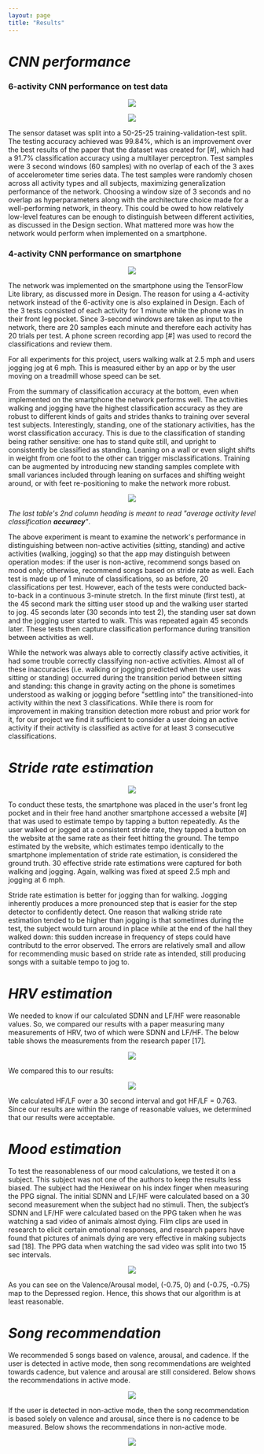 ```yaml
---
layout: page
title: "Results"
---
```


# *CNN performance*

### 6-activity CNN performance on test data 

<p align="center"><img src="/assets/images/results_cnn_confusion.PNG"></p>
<p align="center"><img src="/assets/images/results_cnn_loss.PNG"></p>
<p>The sensor dataset was split into a 50-25-25 training-validation-test split. The testing accuracy achieved was 99.84%, which is an improvement
over the best results of the paper that the dataset was created for [#], which had a 91.7% classification accuracy using a multilayer perceptron. 
Test samples were 3 second windows (60 samples) with no overlap of each of the 3 axes of accelerometer time series data. The test samples were 
randomly chosen across all activity types and all subjects, maximizing generalization performance of the network.
Choosing a window size of 3 seconds and no overlap as hyperparameters along with the architecture choice made for a well-performing network, in theory.
This could be owed to how relatively low-level features can be enough to distinguish between different activities, as discussed in the Design section.
What mattered more was how the network would perform when implemented on a smartphone.</p>

### 4-activity CNN performance on smartphone 

<p align="center"><img src="/assets/images/results_real_life_classification.PNG"></p>

<p>The network was implemented on the smartphone using the TensorFlow Lite library, as discussed more in Design. The reason for using a 4-activity 
network instead of the 6-activity one is also explained in Design.
Each of the 3 tests consisted of each activity for 1 minute while the phone was in their front leg pocket. 
Since 3-second windows are taken as input to the network, there are 20 samples each minute and therefore each activity has 20 trials per test. A phone 
screen recording app [#] was used to record the classifications and review them.</p>

<p>For all experiments for this project, users walking walk at 2.5 mph and users jogging jog at 6 mph. This is measured either by an app or by the user 
moving on a treadmill whose speed can be set.</p>

<p>From the summary of classification accuracy at the bottom, even when implemented on the smartphone the network performs well. The activities walking and jogging 
have the highest classification accuracy as they are robust to different kinds of gaits and strides thanks to training over several test subjects. Interestingly, 
standing, one of the stationary activities, has the worst classification accuracy. This is due to the classification of standing being rather sensitive: one has to stand 
quite still, and upright to consistently be classified as standing. Leaning on a wall or even slight shifts in weight from one foot to the other can trigger misclassifications.
Training can be augmented by introducing new standing samples complete with small variances included through leaning on surfaces and shifting weight around, or with 
feet re-positioning to make the network more robust.</p>

<p align="center"><img src="/assets/images/results_real_life_activity_level.PNG"></p>

*The last table's 2nd column heading is meant to read "average activity level classification **accuracy**"*.

<p>The above experiment is meant to examine the network's performance in distinguishing between non-active activities (sitting, standing) and active activities (walking, jogging) 
so that the app may distinguish between operation modes: if the user is non-active, recommend songs based on mood only; otherwise, recommend songs based on stride rate as well. 
Each test is made up of 1 minute of classifications, so as before, 20 classifications per test. However, each of the tests were conducted back-to-back in a continuous 3-minute 
stretch. In the first minute (first test), at the 45 second mark the sitting user stood up and the walking user started to jog. 45 seconds later (30 seconds into test 2), 
the standing user sat down and the jogging user started to walk. This was repeated again 45 seconds later. These tests then capture classification performance during 
transition between activities as well. </p>

<p>While the network was always able to correctly classify active activities, it had some trouble correctly classifying non-active 
activities. Almost all of these inaccuracies (i.e. walking or jogging predicted when the user was sitting or standing) occurred during the transition period between sitting 
and standing: this change in gravity acting on the phone is sometimes understood as walking or jogging before "settling into" the transitioned-into activity within the next 3
classifications. While there is 
room for improvement in making transition detection more robust and prior work for it, for our project we find it sufficient to consider a user doing an active activity if their 
activity is classified as active for at least 3 consecutive classifications.</p>

# *Stride rate estimation*

<p align="center"><img src="/assets/images/results_stride.PNG"></p>

<p>To conduct these tests, the smartphone was placed in the user's front leg pocket and in their free hand another smartphone accessed a 
website [#] that was used to estimate tempo by tapping a button repeatedly. 
As the user walked or jogged at a consistent stride rate, they tapped a button on the website at the same rate as their feet hitting the ground. The tempo estimated by the 
website, which estimates tempo identically to the smartphone implementation of stride rate estimation, is considered the ground truth. 30 effective stride rate estimations 
were captured for both walking and jogging. Again, walking was fixed at speed 2.5 mph and jogging at 6 mph.</p>

<p>Stride rate estimation is better for jogging than for walking. Jogging inherently produces a more pronounced step that is easier for the step detector to confidently detect. One reason 
that walking stride rate estimation tended to be higher than jogging is that sometimes during the test, the subject would turn around in place while at the end of the hall they walked down: 
this sudden increase in frequency of steps could have contributd to the error observed. The 
errors are relatively small and allow for recommending music based on stride rate as intended, still producing songs with a suitable tempo to jog to.</p>

# *HRV estimation*

<p>We needed to know if our calculated SDNN and LF/HF were reasonable values. So, we compared our results with a paper measuring many measurements of HRV, 
two of which were SDNN and LF/HF.  The below table shows the measurements from the research paper [17].</p>

<p align="center"><img src="/assets/images/hrv_res_table.PNG"></p>

<p>We compared this to our results:</p>

<p align="center"><img src="/assets/images/hrv_res_table2.PNG"></p>

<p>We calculated HF/LF over a 30 second interval and got HF/LF = 0.763. Since our results are within the range of reasonable values, we determined that our results 
were acceptable.</p>

# *Mood estimation* 

<p>To test the reasonableness of our mood calculations, we tested it on a subject. This subject was not one of the authors to keep the results less biased. 
The subject had the Hexiwear on his index finger when measuring the PPG signal. The initial SDNN and LF/HF were calculated based on a 30 second measurement 
when the subject had no stimuli. Then, the subject’s SDNN and LF/HF were calculated based on the PPG taken when he was watching a sad video of animals almost 
dying. Film clips are used in research to elicit certain emotional responses, and research papers have found that pictures of animals dying are very effective 
in making subjects sad [18]. The PPG data when watching the sad video was split into two 15 sec intervals.</p>

<p align="center"><img src="/assets/images/mood_res_table.PNG"></p>

<p>As you can see on the Valence/Arousal model, (-0.75, 0) and (-0.75, -0.75) map to the Depressed region. Hence, this shows that our algorithm is at 
least reasonable.</p>


# *Song recommendation*

<p>We recommended 5 songs based on valence, arousal, and cadence. If the user is detected in active mode, then song recommendations are weighted towards cadence, but 
valence and arousal are still considered. Below shows the recommendations in active mode.</p>

<p align="center"><img src="/assets/images/app_res1.PNG"></p>

<p>If the user is detected in non-active mode, then the song recommendation is based solely on valence and arousal, since there is no cadence to be measured. 
Below shows the recommendations in non-active mode.</p>

<p align="center"><img src="/assets/images/app_res2.PNG"></p>
